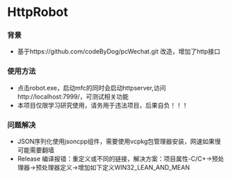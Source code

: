 # HttpRobot

### 背景
* 基于https://github.com/codeByDog/pcWechat.git 改造，增加了http接口

### 使用方法
* 点击robot.exe，启动mfc的同时会启动httpserver,访问http://localhost:7999/，可测试相关功能
* 本项目仅限学习研究使用，请务用于违法项目，后果自负！！！

### 问题解决
* JSON序列化使用jsoncpp组件，需要使用vcpkg包管理器安装，网速如果慢可能需要翻墙
* Release 编译报错：重定义或不同的链接，解决方案：项目属性-C/C+->预处理器->预处理器定义->增加如下定义WIN32_LEAN_AND_MEAN
